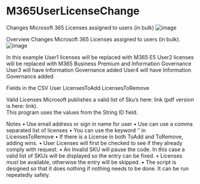 # M365UserLicenseChange
Changes Microsoft 365 Licenses assigned to users (in bulk)
![image](https://github.com/ITAutomator/M365UserLicenseChange/assets/135157036/36144eb9-75a7-4d5a-97a1-370de44dc25e)


Overview
Changes Microsoft 365 Licenses assigned to users (in bulk).
![image](https://github.com/ITAutomator/M365UserLicenseChange/assets/135157036/be9e59e0-f190-427c-a4dc-f32a04b358d6)

In this example 
User1 licenses will be replaced with M365 E5
User2 licenses will be replaced with M365 Business Premium and Information Governance
User3 will have Information Governance added
User4 will have Information Governance added

Fields in the CSV
User
LicensesToAdd
LicensesToRemove

Valid Licenses
Microsoft publishes a valid list of Sku’s here: link (pdf version is here: link).  
This program uses the values from the String ID field.

Notes
•	Use email address or sign in name for user
•	Use can use a comma separated list of licenses
•	You can use the keyword ‘<all>’ in LicensesToRemove 
•	If there is a License in both ToAdd and ToRemove, adding wins.
•	User Licenses will first be checked to see if they already comply with request.
•	An Invalid SKU will pause the code.  In this case a valid list of SKUs will be displayed so the entry can be fixed.
•	Licenses must be available, otherwise the entry will be skipped.
•	The script is designed so that it does nothing if nothing needs to be done.  It can be run repeatedly safely.

